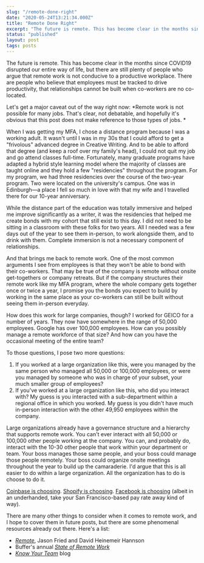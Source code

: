 ```yaml
---
slug: "/remote-done-right"
date: "2020-05-24T13:21:34.000Z"
title: "Remote Done Right"
excerpt: "The future is remote. This has become clear in the months since COVID19 disrupted our entire way of life, but there are still plenty of people who argue that remote work is not conducive to a productive workplace."
status: "published"
layout: post
tags: posts
---
```

The future is remote. This has become clear in the months since COVID19 disrupted our entire way of life, but there are still plenty of people who argue that remote work is not conducive to a productive workplace. There are people who believe that employees must be tracked to drive productivity, that relationships cannot be built when co-workers are no co-located.

Let's get a major caveat out of the way right now: *Remote work is not possible for many jobs. That's clear, not debatable, and hopefully it's obvious that this post does not make reference to those types of jobs. *

When I was getting my MFA, I chose a distance program because I was a working adult. It wasn't until I was in my 30s that I could afford to get a "frivolous" advanced degree in Creative Writing. And to be able to afford that degree (and keep a roof over my family's head), I could not quit my job and go attend classes full-time. Fortunately, many graduate programs have adapted a hybrid style learning model where the majority of classes are taught online and they hold a few "residencies" throughout the program. For my program, we had three residencies over the course of the two-year program. Two were located on the university's campus. One was in Edinburgh—a place I fell so much in love with that my wife and I travelled there for our 10-year anniversary.

While the distance part of the education was totally immersive and helped me improve significantly as a writer, it was the residencies that helped me create bonds with my cohort that still exist to this day. I did not need to be sitting in a classroom with these folks for two years. All I needed was a few days out of the year to see them in-person, to work alongside them, and to drink with them. Complete immersion is not a necessary component of relationships.

And that brings me back to remote work. One of the most common arguments I see from employees is that they won't be able to bond with their co-workers. That may be true of the company is remote without onsite get-togethers or company retreats. But if the company structures their remote work like my MFA program, where the whole company gets together once or twice a year, I promise you the bonds you expect to build by working in the same place as your co-workers can still be built without seeing them in-person everyday.

How does this work for large companies, though? I worked for GEICO for a number of years. They now have somewhere in the range of 50,000 employees. Google has over 100,000 employees. How can you possibly manage a remote workforce of that size? And how can you have the occasional meeting of the entire team?

To those questions, I pose two more questions:

1. If you worked at a large organization like this, were you managed by the same person who managed all 50,000 or 100,000 employees, or were you managed by someone who was in charge of your subset, your much smaller group of employees?
2. If you've worked at a large organization like this, who did you interact with? My guess is you interacted with a sub-department within a regional office in which you worked. My guess is you didn't have much in-person interaction with the other 49,950 employees within the company. 

<!-- -->

Large organizations already have a governance structure and a hierarchy that supports remote work. You can't ever interact with all 50,000 or 100,000 other people working at the company. You can, and probably do, interact with the 10-30 other people that work within your department or team. Your boss manages those same people, and your boss could manage those people remotely. Your boss could organize onsite meetings throughout the year to build up the camaraderie. I'd argue that this is all easier to do within a large organization. All the organization has to do is choose to do it.

[Coinbase is choosing](<https://blog.coinbase.com/post-covid-19-coinbase-will-be-a-remote-first-company-cdac6e621df7>). [Shopify is choosing](<https://ottawa.ctvnews.ca/shopify-says-most-employees-will-permanently-work-remotely-following-covid-19-1.4948371>). [Facebook is choosing](<https://www.wsj.com/articles/facebook-to-shift-permanently-toward-more-remote-work-after-coronavirus-11590081300>) (albeit in an underhanded, take your San Francisco-based pay rate away kind of way).

There are many other things to consider when it comes to remote work, and I hope to cover them in future posts, but there are some phenomenal resources already out there. Here's a list:

- *[Remote](<https://www.amazon.com/Remote-Office-Required-Jason-Fried/dp/0804137501>)*, Jason Fried and David Heinemeir Hannson
- Buffer's annual *[State of Remote Work](<https://lp.buffer.com/state-of-remote-work-2020>)*
- *[Know Your Team](<https://knowyourteam.com/blog/>)* blog

<!-- -->


  
